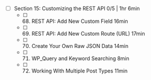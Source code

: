 - [ ] Section 15: Customizing the REST API 0/5 | 1hr 6min
  - [ ] 68. REST API: Add New Custom Field 16min
  - [ ] 69. REST API: Add New Custom Route (URL) 17min
  - [ ] 70. Create Your Own Raw JSON Data 14min
  - [ ] 71. WP_Query and Keyword Searching 8min
  - [ ] 72. Working With Multiple Post Types 11min

